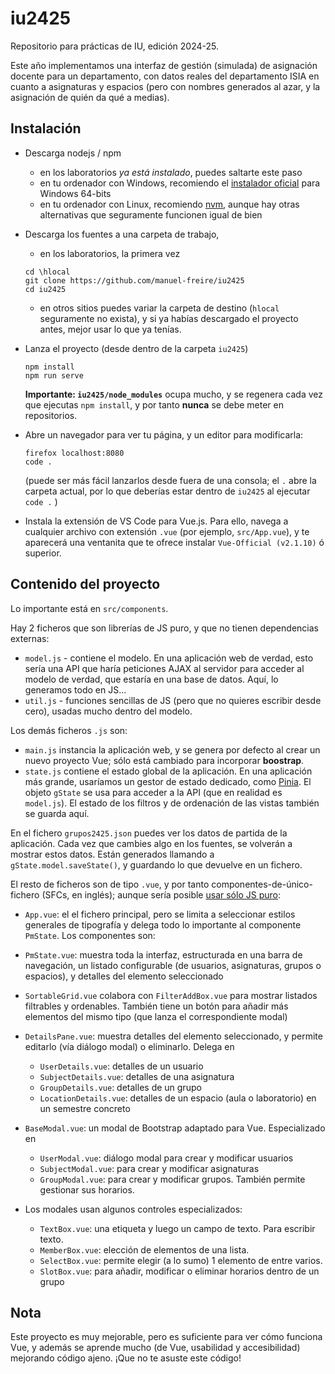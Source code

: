# iu2425

Repositorio para prácticas de IU, edición 2024-25.

Este año implementamos una interfaz de gestión (simulada) de asignación docente para un departamento, con datos reales del departamento ISIA en cuanto a asignaturas y espacios (pero con nombres generados al azar, y la asignación de quién da qué a medias).

## Instalación

* Descarga nodejs / npm 

    + en los laboratorios *ya está instalado*, puedes saltarte este paso
    + en tu ordenador con Windows, recomiendo el [instalador oficial](https://nodejs.org/) para Windows 64-bits
    + en tu ordenador con Linux, recomiendo [nvm](https://github.com/nvm-sh/nvm), aunque hay otras alternativas que seguramente funcionen igual de bien

* Descarga los fuentes a una carpeta de trabajo,

    + en los laboratorios, la primera vez
    ~~~{.ps}
    cd \hlocal
    git clone https://github.com/manuel-freire/iu2425
    cd iu2425
    ~~~

    + en otros sitios puedes variar la carpeta de destino (`hlocal` seguramente no exista), y si ya habías descargado el proyecto antes, mejor usar lo que ya tenías. 

* Lanza el proyecto (desde dentro de la carpeta `iu2425`)

    ~~~
    npm install
    npm run serve
    ~~~

    **Importante: `iu2425/node_modules`** ocupa mucho, y se regenera cada vez que ejecutas `npm install`, y por tanto **nunca** se debe meter en repositorios.

* Abre un navegador para ver tu página, y un editor para modificarla:

    ~~~
    firefox localhost:8080
    code .
    ~~~

    (puede ser más fácil lanzarlos desde fuera de una consola; el `.` abre la carpeta actual, por lo que deberías estar dentro de `iu2425` al ejecutar `code .` )

* Instala la extensión de VS Code para Vue.js. Para ello, navega a cualquier archivo con extensión `.vue` (por ejemplo, `src/App.vue`), y te aparecerá una ventanita que te ofrece instalar `Vue-Official (v2.1.10)` ó superior.

## Contenido del proyecto

Lo importante está en `src/components`. 

Hay 2 ficheros que son librerías de JS puro, y que no tienen dependencias externas:

* `model.js` - contiene el modelo. En una aplicación web de verdad, esto sería una API que haría peticiones AJAX al servidor para acceder al modelo de verdad, que estaría en una base de datos. Aquí, lo generamos todo en JS...
* `util.js` - funciones sencillas de JS (pero que no quieres escribir desde cero), usadas mucho dentro del modelo.

Los demás ficheros `.js` son:
* `main.js` instancia la aplicación web, y se genera por defecto al crear un nuevo proyecto Vue; sólo está cambiado para incorporar **boostrap**. 
* `state.js` contiene el estado global de la aplicación. En una aplicación más grande, usaríamos un gestor de estado dedicado, como [Pinia](https://pinia.vuejs.org/). El objeto `gState` se usa para acceder a la API (que en realidad es `model.js`). El estado de los filtros y de ordenación de las vistas también se guarda aquí.

En el fichero `grupos2425.json` puedes ver los datos de partida de la aplicación. Cada vez que cambies algo en los fuentes, se volverán a mostrar estos datos. Están generados llamando a `gState.model.saveState()`, y guardando lo que devuelve en un fichero.

El resto de ficheros son de tipo `.vue`, y por tanto componentes-de-único-fichero (SFCs, en inglés); aunque sería posible [usar sólo JS puro](https://vuejs.org/guide/introduction.html#api-styles):

* `App.vue`: el el fichero principal, pero se limita a seleccionar estilos generales de tipografía y delega todo lo importante al componente `PmState`. Los componentes son:

* `PmState.vue`: muestra toda la interfaz, estructurada en una barra de navegación, un listado configurable (de usuarios, asignaturas, grupos o espacios), y detalles del elemento seleccionado

* `SortableGrid.vue` colabora con `FilterAddBox.vue` para mostrar listados filtrables y ordenables. También tiene un botón para añadir más elementos del mismo tipo (que lanza el correspondiente modal)

* `DetailsPane.vue`: muestra detalles del elemento seleccionado, y permite editarlo (vía diálogo modal) o eliminarlo. Delega en 
  
  * `UserDetails.vue`: detalles de un usuario
  * `SubjectDetails.vue`: detalles de una asignatura
  * `GroupDetails.vue`: detalles de un grupo
  * `LocationDetails.vue`: detalles de un espacio (aula o laboratorio) en un semestre concreto

* `BaseModal.vue`: un modal de Bootstrap adaptado para Vue. Especializado en 

  * `UserModal.vue`: diálogo modal para crear y modificar usuarios
  * `SubjectModal.vue`: para crear y modificar asignaturas
  * `GroupModal.vue`: para crear y modificar grupos. También permite gestionar sus horarios.

* Los modales usan algunos controles especializados:

  * `TextBox.vue`: una etiqueta y luego un campo de texto. Para escribir texto.
  * `MemberBox.vue`: elección de elementos de una lista.
  * `SelectBox.vue`: permite elegir (a lo sumo) 1 elemento de entre varios.
  * `SlotBox.vue`: para añadir, modificar o eliminar horarios dentro de un grupo

## Nota

Este proyecto es muy mejorable, pero es suficiente para ver cómo funciona Vue, y además se aprende mucho (de Vue, usabilidad y accesibilidad) mejorando código ajeno. ¡Que no te asuste este código!

